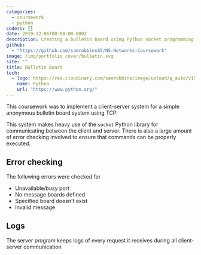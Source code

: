 ```yaml
---
categories:
  - coursework
  - python
coders: []
date: 2019-12-06T00:00:00.000Z
description: Creating a bulletin board using Python socket programming
github:
  - "https://github.com/samrobbins85/NS-Networks-Coursework"
image: /img/portfolio_cover/bulletin.svg
site: ""
title: Bulletin Board
tech:
  - logo: https://res.cloudinary.com/samrobbins/image/upload/q_auto/v1598898170/Python_logo_and_wordmark_hi8qjl.svg
    name: Python
    url: "https://www.python.org/"
---
```


This coursework was to implement a client-server system for a simple anonymous bulletin board system using TCP.

This system makes heavy use of the `socket` Python library for communicating between the client and server. There is also a large amount of error checking involved to ensure that commands can be properly executed.

## Error checking

The following errors were checked for

- Unavailable/busy port
- No message boards defined
- Specified board doesn't exist
- Invalid message

## Logs

The server program keeps logs of every request it receives during all client-server communication
